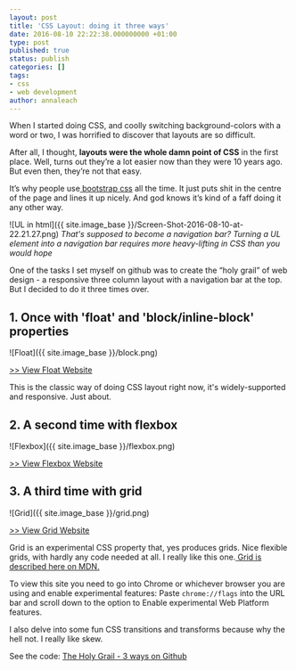 ```yaml
---
layout: post
title: 'CSS Layout: doing it three ways'
date: 2016-08-10 22:22:38.000000000 +01:00
type: post
published: true
status: publish
categories: []
tags:
- css
- web development
author: annaleach
---
```

When I started doing CSS, and coolly switching background-colors with a word or two, I was horrified to discover that layouts are so difficult.

<!--excerpt-->

After all, I thought, **layouts were the whole damn point of CSS** in the first place.
Well, turns out they’re a lot easier now than they were 10 years ago. But even then, they’re not that easy.

It’s why people use[ bootstrap css](http://getbootstrap.com/css/) all the time.
It just puts shit in the centre of the page and lines it up nicely.
And god knows it’s kind of a faff doing it any other way.

![UL in html]({{ site.image_base }}/Screen-Shot-2016-08-10-at-22.21.27.png)
_That's supposed to become a navigation bar? Turning a UL element into a navigation bar requires more heavy-lifting in CSS than you would hope_

One of the tasks I set myself on github was to create the “holy grail” of web design - a responsive three column layout with a navigation bar at the top. But I decided to do it three times over.


## 1. Once with 'float' and 'block/inline-block' properties

![Float]({{ site.image_base }}/block.png)

[ >> View Float Website](https://htmlpreview.github.io/?https://github.com/ajwl/holy-grail-3-ways/blob/master/float/float.html)

This is the classic way of doing CSS layout right now, it's widely-supported and responsive. Just about.


## 2. A second time with flexbox

![Flexbox]({{ site.image_base }}/flexbox.png)

[ >> View Flexbox Website](https://htmlpreview.github.io/?https://github.com/ajwl/holy-grail-3-ways/blob/master/flexbox/grail.html)


## 3. A third time with grid

![Grid]({{ site.image_base }}/grid.png)

[ >> View Grid Website](https://htmlpreview.github.io/?https://github.com/ajwl/holy-grail-3-ways/blob/master/grid/grail.html)

Grid is an experimental CSS property that, yes produces grids. Nice flexible grids, with hardly any code needed at all. I really like this one.[ Grid is described here on MDN.](https://developer.mozilla.org/en-US/docs/Web/CSS/grid)

To view this site you need to go into Chrome or whichever browser you are using and enable experimental features: Paste `chrome://flags` into the URL bar and scroll down to the option to Enable experimental Web Platform features.

I also delve into some fun CSS transitions and transforms because why the hell not. I really like skew.

See the code: [ The Holy Grail - 3 ways on Github](https://github.com/ajwl/holy-grail-3-ways)
